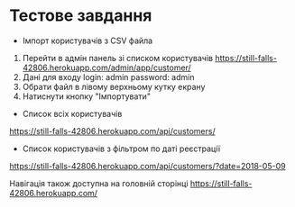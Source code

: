 # Тестове завдання


- Імпорт користувачів з CSV файла

1. Перейти в адмін панель зі списком користувачів https://still-falls-42806.herokuapp.com/admin/app/customer/
2. Дані для входу 
    login: admin 
    password: admin
3. Обрати файл в лівому верхньому кутку екрану
4. Натиснути кнопку "Імпортувати"

- Список всіх користувачів

https://still-falls-42806.herokuapp.com/api/customers/

- Список користувачів з фільтром по даті реєстрації

https://still-falls-42806.herokuapp.com/api/customers/?date=2018-05-09


Навігація також доступна на головній сторінці https://still-falls-42806.herokuapp.com/
